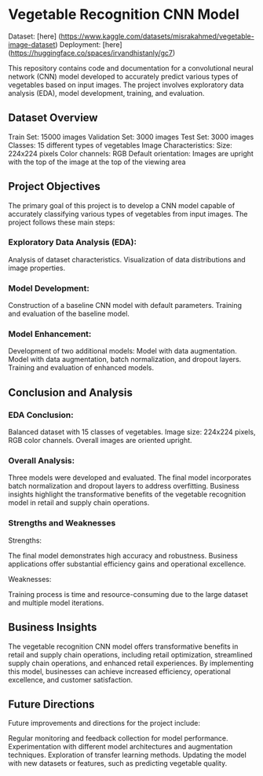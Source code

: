 # Vegetable Recognition CNN Model
Dataset: [here] (https://www.kaggle.com/datasets/misrakahmed/vegetable-image-dataset)
Deployment: [here] (https://huggingface.co/spaces/irvandhistanly/gc7)

This repository contains code and documentation for a convolutional neural network (CNN) model developed to accurately predict various types of vegetables based on input images. The project involves exploratory data analysis (EDA), model development, training, and evaluation.

## Dataset Overview
Train Set: 15000 images
Validation Set: 3000 images
Test Set: 3000 images
Classes: 15 different types of vegetables
Image Characteristics:
Size: 224x224 pixels
Color channels: RGB
Default orientation: Images are upright with the top of the image at the top of the viewing area

## Project Objectives
The primary goal of this project is to develop a CNN model capable of accurately classifying various types of vegetables from input images. The project follows these main steps:

### Exploratory Data Analysis (EDA):

Analysis of dataset characteristics.
Visualization of data distributions and image properties.

### Model Development:

Construction of a baseline CNN model with default parameters.
Training and evaluation of the baseline model.

### Model Enhancement:

Development of two additional models:
Model with data augmentation.
Model with data augmentation, batch normalization, and dropout layers.
Training and evaluation of enhanced models.

## Conclusion and Analysis
### EDA Conclusion:

Balanced dataset with 15 classes of vegetables.
Image size: 224x224 pixels, RGB color channels.
Overall images are oriented upright.

### Overall Analysis:

Three models were developed and evaluated.
The final model incorporates batch normalization and dropout layers to address overfitting.
Business insights highlight the transformative benefits of the vegetable recognition model in retail and supply chain operations.

### Strengths and Weaknesses
Strengths:

The final model demonstrates high accuracy and robustness.
Business applications offer substantial efficiency gains and operational excellence.

Weaknesses:

Training process is time and resource-consuming due to the large dataset and multiple model iterations.

## Business Insights
The vegetable recognition CNN model offers transformative benefits in retail and supply chain operations, including retail optimization, streamlined supply chain operations, and enhanced retail experiences. By implementing this model, businesses can achieve increased efficiency, operational excellence, and customer satisfaction.

## Future Directions
Future improvements and directions for the project include:

Regular monitoring and feedback collection for model performance.
Experimentation with different model architectures and augmentation techniques.
Exploration of transfer learning methods.
Updating the model with new datasets or features, such as predicting vegetable quality.
